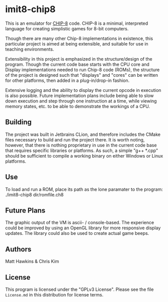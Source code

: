 # imit8-chip8

This is an emulator for [CHIP-8](https://en.wikipedia.org/wiki/CHIP-8) code. CHIP-8 is a minimal, interpreted language for creating simplistic games for 8-bit computers.

Though there are many other Chip-8 implementations in existence, this particular project is aimed at being extensible, and suitable for use in teaching environments.

Extensibility in this project is emphasized in the structure/design of the program.  Though the current code base starts with the CPU core and Display implementations needed to run Chip-8 code (ROMs), the structure of the project is designed such that "displays" and "cores" can be written for other platforms, then added in a plug-in/drop-in fashion.

Extensive logging and the ability to display the current opcode in execution is also possible.  Future implementation plans include being able to slow down execution and step through one instruction at a time, while viewing memory states, etc. to be able to demonstrate the workings of a CPU.

## Building
The project was built in Jetbrains CLion, and therefore includes the CMake files necessary to build and run the project there.  It is worth noting, however, that there is nothing proprietary in use in the current code base that requires specific libraries or platforms.  As such, a simple "g++ *.cpp" should be sufficient to compile a working binary on either Windows or Linux platforms.

## Use
To load and run a ROM, place its path as the lone paramater to the program:
./imit8-chip8 dir/romfile.ch8

## Future Plans
The graphic output of the VM is ascii- / console-based. The experience could be improved by using an OpenGL library for more responsive display updates. The library could also be used to create actual game beeps.

## Authors
Matt Hawkins & Chris Kim

## License
This program is licensed under the "GPLv3 License". Please see the file `License.md` in this distribution for license terms.
